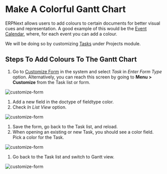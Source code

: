 <!--add breadcrumbs-->

# Make A Colorful Gantt Chart

ERPNext allows users to add colours to certain documents for better visual cues and representation. A good example of this would be the [Event Calendar](/docs/user/manual/en/using-erpnext/calendar), where, for each event you can add a colour.

We will be doing so by customizing [Tasks](/docs/user/manual/en/projects/tasks) under Projects module.

## Steps To Add Colours To The Gantt Chart

1. Go to [Customize Form](/docs/user/manual/en/customize-erpnext/customize-form) in the system and select *Task* in _Enter Form Type_ option. Alternatively, you can reach this screen by going to **Menu > Customize** from the Task list or form.

 <img class="screenshot" alt="customize-form" src="/docs/assets/img/articles/project-gantt-customize-form.gif">

1. Add a new field in the doctype of fieldtype color.
1. Check *In List View* option.

 <img class="screenshot" alt="customize-form" src="/docs/assets/img/articles/project-gantt-in-list.png">

1. Save the form, go back to the Task list, and reload.
1. When opening an existing or new Task, you should see a color field. Pick a color for the Task.

 <img class="screenshot" alt="customize-form" src="/docs/assets/img/articles/project-gantt-pick-color.png">

1. Go back to the Task list and switch to Gantt view.

  <img class="screenshot" alt="customize-form" src="/docs/assets/img/articles/project-gantt-colors.png">
